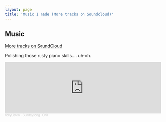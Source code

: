 ```yaml
---
layout: page
title: 'Music I made (More tracks on Soundcloud)'
---
```



## Music

[More tracks on SoundCloud](https://soundcloud.com/user-389425808/tracks)

Polishing those rusty piano skills.... uh-oh.

<iframe width="100%" height="166" scrolling="no" frameborder="no" allow="autoplay" src="https://w.soundcloud.com/player/?url=https%3A//api.soundcloud.com/tracks/916615846&color=%23ff5500&auto_play=true&hide_related=false&show_comments=true&show_user=true&show_reposts=false&show_teaser=true"></iframe><div style="font-size: 10px; color: #cccccc;line-break: anywhere;word-break: normal;overflow: hidden;white-space: nowrap;text-overflow: ellipsis; font-family: Interstate,Lucida Grande,Lucida Sans Unicode,Lucida Sans,Garuda,Verdana,Tahoma,sans-serif;font-weight: 100;"><a href="https://soundcloud.com/user-389425808" title="rickyListen" target="_blank" style="color: #cccccc; text-decoration: none;">rickyListen</a> · <a href="https://soundcloud.com/user-389425808/sundaysong-chill" title="Sundaysong - Chill" target="_blank" style="color: #cccccc; text-decoration: none;">Sundaysong - Chill</a></div>
